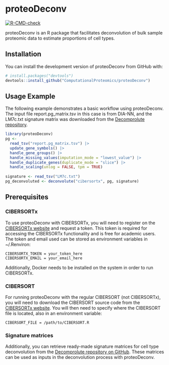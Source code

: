 
<!-- README.md is generated from README.Rmd. Please edit that file -->

# proteoDeconv

<!-- badges: start -->

[![R-CMD-check](https://github.com/ComputationalProteomics/proteoDeconv/actions/workflows/R-CMD-check.yaml/badge.svg)](https://github.com/ComputationalProteomics/proteoDeconv/actions/workflows/R-CMD-check.yaml)

<!-- badges: end -->

proteoDeconv is an R package that facilitates deconvolution of bulk
sample proteomic data to estimate proportions of cell types.

## Installation

You can install the development version of proteoDeconv from GitHub
with:

``` r
# install.packages("devtools")
devtools::install_github("ComputationalProteomics/proteoDeconv")
```

## Usage Example

The following example demonstrates a basic workflow using proteoDeconv.
The input file report.pg_matrix.tsv in this case is from DIA-NN, and the
LM7c.txt signature matrix was downloaded from the [Decomprolute
repository](https://github.com/PNNL-CompBio/decomprolute/tree/main/signature_matrices).

``` r
library(proteoDeconv)
pg <-
  read_tsv("report.pg_matrix.tsv") |>
  update_gene_symbols() |>
  handle_gene_groups() |>
  handle_missing_values(imputation_mode = "lowest_value") |>
  handle_duplicate_genes(duplicate_mode = "slice") |>
  handle_scaling(unlog = FALSE, tpm = TRUE)
  
signature <- read_tsv("LM7c.txt")
pg_deconvoluted <- deconvolute("cibersortx", pg, signature)
```

## Prerequisites

### CIBERSORTx

To use proteoDeconv with CIBERSORTx, you will need to register on the
[CIBERSORTx website](https://cibersortx.stanford.edu) and request a
token. This token is required for accessing the CIBERSORTx functionality
and is free for academic users. The token and email used can be stored
as environment variables in ~/.Renviron:

    CIBERSORTX_TOKEN = your_token_here
    CIBERSORTX_EMAIL = your_email_here

Additionally, Docker needs to be installed on the system in order to run
CIBERSORTx.

### CIBERSORT

For running proteoDeconv with the regular CIBERSORT (not CIBERSORTx),
you will need to download the CIBERSORT source code from the [CIBERSORTx
website](https://cibersortx.stanford.edu). You will then need to specify
where the CIBERSORT file is located, also in an environment variable:

    CIBERSORT_FILE = /path/to/CIBERSORT.R

### Signature matrices

Additionally, you can retrieve ready-made signature matrices for cell
type deconvolution from the [Decomprolute repository on
GitHub](https://github.com/PNNL-CompBio/decomprolute/tree/main/signature_matrices).
These matrices can be used as inputs in the deconvolution process with
proteoDeconv.
